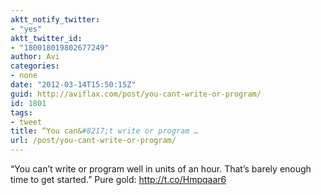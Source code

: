 ```yaml
---
aktt_notify_twitter:
- "yes"
aktt_twitter_id:
- "180018019802677249"
author: Avi
categories:
- none
date: "2012-03-14T15:50:15Z"
guid: http://aviflax.com/post/you-cant-write-or-program/
id: 1801
tags:
- tweet
title: “You can&#8217;t write or program …
url: /post/you-cant-write-or-program/
---
```

“You can&#8217;t write or program well in units of an hour. That&#8217;s barely enough time to get started.” Pure gold: <a href="http://t.co/Hmpqaar6" rel="nofollow">http://t.co/Hmpqaar6</a>